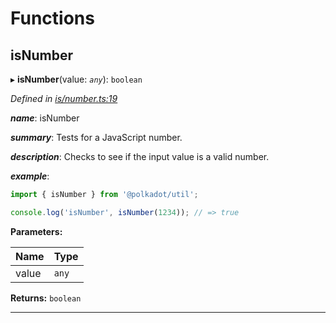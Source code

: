 

# Functions

<a id="isnumber"></a>

##  isNumber

▸ **isNumber**(value: *`any`*): `boolean`

*Defined in [is/number.ts:19](https://github.com/polkadot-js/common/blob/a98151c/packages/util/src/is/number.ts#L19)*

*__name__*: isNumber

*__summary__*: Tests for a JavaScript number.

*__description__*: Checks to see if the input value is a valid number.

*__example__*:   

```javascript
import { isNumber } from '@polkadot/util';

console.log('isNumber', isNumber(1234)); // => true
```

**Parameters:**

| Name | Type |
| ------ | ------ |
| value | `any` |

**Returns:** `boolean`

___

